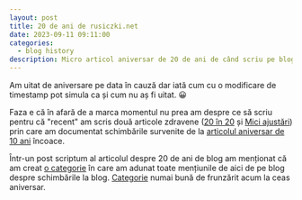 ```yaml
---
layout: post
title: 20 de ani de rusiczki.net
date: 2023-09-11 09:11:00
categories:
  - blog history
description: Micro articol aniversar de 20 de ani de când scriu pe blog pe acest domeniu.
---
```

Am uitat de aniversare pe data în cauză dar iată cum cu o modificare de timestamp pot simula ca și cum nu aș fi uitat. 😀

Faza e că în afară de a marca momentul nu prea am despre ce să scriu pentru că "recent" am scris două articole zdravene ([20 în 20](https://www.rusiczki.net/2022/12/20/20-in-20/) și [Mici ajustări](https://www.rusiczki.net/2023/01/12/mici-ajustari/)) prin care am documentat schimbările survenite de la [articolul aniversar de 10 ani](https://www.rusiczki.net/2013/09/11/zece-ani-de-rusiczki-net/) încoace.

Într-un post scriptum al articolul despre 20 de ani de blog am menționat că am creat [o categorie](https://www.rusiczki.net/category/blog-history/) în care am adunat toate mențiunile de aici de pe blog despre schimbările la blog. [Categorie](https://www.rusiczki.net/category/blog-history/) numai bună de frunzărit acum la ceas aniversar.
